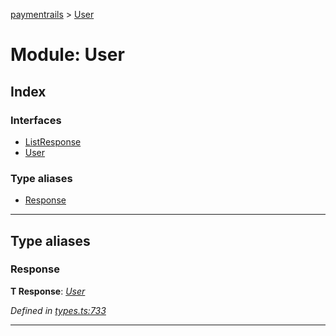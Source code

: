 [paymentrails](../README.md) > [User](../modules/user.md)



# Module: User

## Index

### Interfaces

* [ListResponse](../interfaces/user.listresponse.md)
* [User](../interfaces/user.user-1.md)


### Type aliases

* [Response](user.md#response)



---
## Type aliases
<a id="response"></a>

###  Response

**Τ Response**:  *[User](../interfaces/user.user-1.md)* 

*Defined in [types.ts:733](https://github.com/PaymentRails/javascript-sdk/blob/9b4ee77/lib/types.ts#L733)*





___


